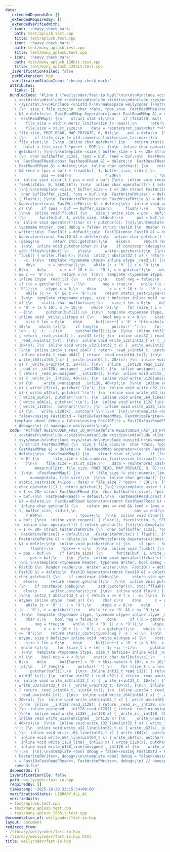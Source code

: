 ```yaml
---
data:
  _extendedDependsOn: []
  _extendedRequiredBy: []
  _extendedVerifiedWith:
  - icon: ':heavy_check_mark:'
    path: test/aplusb.test.cpp
    title: test/aplusb.test.cpp
  - icon: ':heavy_check_mark:'
    path: test/many_aplusb.test.cpp
    title: test/many_aplusb.test.cpp
  - icon: ':heavy_check_mark:'
    path: test/many_aplusb_128bit.test.cpp
    title: test/many_aplusb_128bit.test.cpp
  _isVerificationFailed: false
  _pathExtension: hpp
  _verificationStatusIcon: ':heavy_check_mark:'
  attributes:
    links: []
  bundledCode: "#line 1 \"weilycoder/fast-io.hpp\"\n\n\n\n#include <cstddef>\n#include\
    \ <cstdint>\n#include <cstdio>\n#include <limits>\n#include <sys/mman.h>\n#include\
    \ <sys/stat.h>\n#include <unistd.h>\n\nnamespace weilycoder {\nstruct FastReadMMap\
    \ {\n  size_t file_size;\n  char *data, *pos;\n\n  FastReadMMap(const FastReadMMap\
    \ &) = delete;\n  FastReadMMap &operator=(const FastReadMMap &) = delete;\n\n\
    \  FastReadMMap() {\n    struct stat st;\n\n    if (fstat(0, &st) != 0) {\n  \
    \    file_size = std::numeric_limits<size_t>::max();\n      return;\n    }\n\n\
    \    file_size = st.st_size;\n    data = reinterpret_cast<char *>(\n        mmap(nullptr,\
    \ file_size, PROT_READ, MAP_PRIVATE, 0, 0));\n    pos = data;\n  }\n\n  ~FastReadMMap()\
    \ {\n    if (file_size != std::numeric_limits<size_t>::max())\n      munmap(data,\
    \ file_size);\n  }\n\n  inline char getchar() {\n    return static_cast<size_t>(pos\
    \ - data) < file_size ? *pos++ : EOF;\n  }\n\n  inline char operator()() { return\
    \ getchar(); }\n};\n\ntemplate <size_t buffer_size = 1 << 20> struct FastReadFRead\
    \ {\n  char buf[buffer_size], *pos = buf, *end = buf;\n\n  FastReadFRead() = default;\n\
    \n  FastReadFRead(const FastReadFRead &) = delete;\n  FastReadFRead &operator=(const\
    \ FastReadFRead &) = delete;\n\n  inline char getchar() {\n    return pos == end\
    \ && (end = (pos = buf) + fread(buf, 1, buffer_size, stdin),\n               \
    \           pos == end)\n               ? EOF\n               : *pos++;\n  }\n\
    \n  inline void clear() { pos = end = buf; }\n\n  inline void reopen() { clear(),\
    \ fseek(stdin, 0, SEEK_SET); }\n\n  inline char operator()() { return getchar();\
    \ }\n};\n\ntemplate <size_t buffer_size = 1 << 20> struct FastWriteFWrite {\n\
    \  char buf[buffer_size], *pos = buf;\n\n  FastWriteFWrite() = default;\n  ~FastWriteFWrite()\
    \ { flush(); }\n\n  FastWriteFWrite(const FastWriteFWrite &) = delete;\n  FastWriteFWrite\
    \ &operator=(const FastWriteFWrite &) = delete;\n\n  inline void putchar(char\
    \ c) {\n    if (pos - buf == buffer_size)\n      flush();\n    *pos++ = c;\n \
    \ }\n\n  inline void flush() {\n    size_t write_size = pos - buf;\n    if (write_size)\
    \ {\n      fwrite(buf, 1, write_size, stdout);\n      pos = buf;\n    }\n  }\n\
    \n  inline void operator()(char c) { putchar(c); }\n};\n\ntemplate <typename Reader,\
    \ typename Writer, bool debug = false> struct FastIO {\n  Reader reader;\n  Writer\
    \ writer;\n\n  FastIO() = default;\n\n  FastIO(const FastIO &) = delete;\n  FastIO\
    \ &operator=(const FastIO &) = delete;\n\n  inline char getchar() {\n    if constexpr\
    \ (debug)\n      return std::getchar();\n    else\n      return reader.getchar();\n\
    \  }\n\n  inline void putchar(char c) {\n    if constexpr (debug)\n      std::putchar(c),\
    \ std::fflush(stdout);\n    else\n      writer.putchar(c);\n  }\n\n  inline void\
    \ flush() { writer.flush(); }\n\n  int32_t abs(int32_t x) { return x >= 0 ? x\
    \ : -x; }\n\n  template <typename utype> inline utype _read_u() {\n    char c;\n\
    \    do\n      c = getchar();\n    while (c < '0' || c > '9');\n    utype x =\
    \ 0;\n    do\n      x = x * 10 + (c - '0'), c = getchar();\n    while (c >= '0'\
    \ && c <= '9');\n    return x;\n  }\n\n  template <typename itype, typename utype>\
    \ inline itype _read_i() {\n    char c;\n    bool neg = false;\n    do\n     \
    \ if ((c = getchar()) == '-')\n        neg = true;\n    while ((c < '0' || c >\
    \ '9'));\n    utype x = 0;\n    do\n      x = x * 10 + (c - '0'), c = getchar();\n\
    \    while (c >= '0' && c <= '9');\n    return static_cast<itype>(neg ? -x : x);\n\
    \  }\n\n  template <typename utype, size_t bufsize> inline void _write_u(utype\
    \ x) {\n    static char buf[bufsize];\n    size_t len = 0;\n    do\n      buf[len++]\
    \ = '0' + (x % 10), x /= 10;\n    while (x);\n    for (size_t i = len - 1; ~i;\
    \ --i)\n      putchar(buf[i]);\n  }\n\n  template <typename itype, size_t bufsize>\
    \ inline void _write_i(itype x) {\n    bool neg = x < 0;\n    static char buf[bufsize];\n\
    \    size_t len = 0;\n    do\n      buf[len++] = '0' + this->abs(x % 10), x /=\
    \ 10;\n    while (x);\n    if (neg)\n      putchar('-');\n    for (size_t i =\
    \ len - 1; ~i; --i)\n      putchar(buf[i]);\n  }\n\n  inline int32_t read_i32()\
    \ { return _read_i<int32_t, uint32_t>(); }\n  inline uint32_t read_u32() { return\
    \ _read_u<uint32_t>(); }\n\n  inline void write_i32(int32_t x) { _write_i<int32_t,\
    \ 10>(x); }\n  inline void write_u32(uint32_t x) { _write_u<uint32_t, 10>(x);\
    \ }\n\n  inline int64_t read_i64() { return _read_i<int64_t, uint64_t>(); }\n\
    \  inline uint64_t read_u64() { return _read_u<uint64_t>(); }\n\n  inline void\
    \ write_i64(int64_t x) { _write_i<int64_t, 20>(x); }\n  inline void write_u64(uint64_t\
    \ x) { _write_u<uint64_t, 20>(x); }\n\n  inline __int128 read_i128() { return\
    \ _read_i<__int128, unsigned __int128>(); }\n  inline unsigned __int128 read_u128()\
    \ { return _read_u<unsigned __int128>(); }\n\n  inline void write_i128(__int128\
    \ x) { _write_i<__int128, 40>(x); }\n  inline void write_u128(unsigned __int128\
    \ x) {\n    _write_u<unsigned __int128, 40>(x);\n  }\n\n  inline void write_i32_line(int32_t\
    \ x) { write_i32(x), putchar('\\n'); }\n  inline void write_u32_line(uint32_t\
    \ x) { write_u32(x), putchar('\\n'); }\n  inline void write_i64_line(int64_t x)\
    \ { write_i64(x), putchar('\\n'); }\n  inline void write_u64_line(uint64_t x)\
    \ { write_u64(x), putchar('\\n'); }\n  inline void write_i128_line(__int128 x)\
    \ { write_i128(x), putchar('\\n'); }\n  inline void write_u128_line(unsigned __int128\
    \ x) {\n    write_u128(x), putchar('\\n');\n  }\n};\n\ntemplate <bool debug =\
    \ false>\nusing FastIOStd = FastIO<FastReadMMap, FastWriteFWrite<>, debug>;\n\n\
    template <bool debug = false>\nusing FastIOFile = FastIO<FastReadFRead<>, FastWriteFWrite<>,\
    \ debug>;\n} // namespace weilycoder\n\n\n"
  code: "#ifndef WEILYCODER_FAST_IO_HPP\n#define WEILYCODER_FAST_IO_HPP\n\n#include\
    \ <cstddef>\n#include <cstdint>\n#include <cstdio>\n#include <limits>\n#include\
    \ <sys/mman.h>\n#include <sys/stat.h>\n#include <unistd.h>\n\nnamespace weilycoder\
    \ {\nstruct FastReadMMap {\n  size_t file_size;\n  char *data, *pos;\n\n  FastReadMMap(const\
    \ FastReadMMap &) = delete;\n  FastReadMMap &operator=(const FastReadMMap &) =\
    \ delete;\n\n  FastReadMMap() {\n    struct stat st;\n\n    if (fstat(0, &st)\
    \ != 0) {\n      file_size = std::numeric_limits<size_t>::max();\n      return;\n\
    \    }\n\n    file_size = st.st_size;\n    data = reinterpret_cast<char *>(\n\
    \        mmap(nullptr, file_size, PROT_READ, MAP_PRIVATE, 0, 0));\n    pos = data;\n\
    \  }\n\n  ~FastReadMMap() {\n    if (file_size != std::numeric_limits<size_t>::max())\n\
    \      munmap(data, file_size);\n  }\n\n  inline char getchar() {\n    return\
    \ static_cast<size_t>(pos - data) < file_size ? *pos++ : EOF;\n  }\n\n  inline\
    \ char operator()() { return getchar(); }\n};\n\ntemplate <size_t buffer_size\
    \ = 1 << 20> struct FastReadFRead {\n  char buf[buffer_size], *pos = buf, *end\
    \ = buf;\n\n  FastReadFRead() = default;\n\n  FastReadFRead(const FastReadFRead\
    \ &) = delete;\n  FastReadFRead &operator=(const FastReadFRead &) = delete;\n\n\
    \  inline char getchar() {\n    return pos == end && (end = (pos = buf) + fread(buf,\
    \ 1, buffer_size, stdin),\n                          pos == end)\n           \
    \    ? EOF\n               : *pos++;\n  }\n\n  inline void clear() { pos = end\
    \ = buf; }\n\n  inline void reopen() { clear(), fseek(stdin, 0, SEEK_SET); }\n\
    \n  inline char operator()() { return getchar(); }\n};\n\ntemplate <size_t buffer_size\
    \ = 1 << 20> struct FastWriteFWrite {\n  char buf[buffer_size], *pos = buf;\n\n\
    \  FastWriteFWrite() = default;\n  ~FastWriteFWrite() { flush(); }\n\n  FastWriteFWrite(const\
    \ FastWriteFWrite &) = delete;\n  FastWriteFWrite &operator=(const FastWriteFWrite\
    \ &) = delete;\n\n  inline void putchar(char c) {\n    if (pos - buf == buffer_size)\n\
    \      flush();\n    *pos++ = c;\n  }\n\n  inline void flush() {\n    size_t write_size\
    \ = pos - buf;\n    if (write_size) {\n      fwrite(buf, 1, write_size, stdout);\n\
    \      pos = buf;\n    }\n  }\n\n  inline void operator()(char c) { putchar(c);\
    \ }\n};\n\ntemplate <typename Reader, typename Writer, bool debug = false> struct\
    \ FastIO {\n  Reader reader;\n  Writer writer;\n\n  FastIO() = default;\n\n  FastIO(const\
    \ FastIO &) = delete;\n  FastIO &operator=(const FastIO &) = delete;\n\n  inline\
    \ char getchar() {\n    if constexpr (debug)\n      return std::getchar();\n \
    \   else\n      return reader.getchar();\n  }\n\n  inline void putchar(char c)\
    \ {\n    if constexpr (debug)\n      std::putchar(c), std::fflush(stdout);\n \
    \   else\n      writer.putchar(c);\n  }\n\n  inline void flush() { writer.flush();\
    \ }\n\n  int32_t abs(int32_t x) { return x >= 0 ? x : -x; }\n\n  template <typename\
    \ utype> inline utype _read_u() {\n    char c;\n    do\n      c = getchar();\n\
    \    while (c < '0' || c > '9');\n    utype x = 0;\n    do\n      x = x * 10 +\
    \ (c - '0'), c = getchar();\n    while (c >= '0' && c <= '9');\n    return x;\n\
    \  }\n\n  template <typename itype, typename utype> inline itype _read_i() {\n\
    \    char c;\n    bool neg = false;\n    do\n      if ((c = getchar()) == '-')\n\
    \        neg = true;\n    while ((c < '0' || c > '9'));\n    utype x = 0;\n  \
    \  do\n      x = x * 10 + (c - '0'), c = getchar();\n    while (c >= '0' && c\
    \ <= '9');\n    return static_cast<itype>(neg ? -x : x);\n  }\n\n  template <typename\
    \ utype, size_t bufsize> inline void _write_u(utype x) {\n    static char buf[bufsize];\n\
    \    size_t len = 0;\n    do\n      buf[len++] = '0' + (x % 10), x /= 10;\n  \
    \  while (x);\n    for (size_t i = len - 1; ~i; --i)\n      putchar(buf[i]);\n\
    \  }\n\n  template <typename itype, size_t bufsize> inline void _write_i(itype\
    \ x) {\n    bool neg = x < 0;\n    static char buf[bufsize];\n    size_t len =\
    \ 0;\n    do\n      buf[len++] = '0' + this->abs(x % 10), x /= 10;\n    while\
    \ (x);\n    if (neg)\n      putchar('-');\n    for (size_t i = len - 1; ~i; --i)\n\
    \      putchar(buf[i]);\n  }\n\n  inline int32_t read_i32() { return _read_i<int32_t,\
    \ uint32_t>(); }\n  inline uint32_t read_u32() { return _read_u<uint32_t>(); }\n\
    \n  inline void write_i32(int32_t x) { _write_i<int32_t, 10>(x); }\n  inline void\
    \ write_u32(uint32_t x) { _write_u<uint32_t, 10>(x); }\n\n  inline int64_t read_i64()\
    \ { return _read_i<int64_t, uint64_t>(); }\n  inline uint64_t read_u64() { return\
    \ _read_u<uint64_t>(); }\n\n  inline void write_i64(int64_t x) { _write_i<int64_t,\
    \ 20>(x); }\n  inline void write_u64(uint64_t x) { _write_u<uint64_t, 20>(x);\
    \ }\n\n  inline __int128 read_i128() { return _read_i<__int128, unsigned __int128>();\
    \ }\n  inline unsigned __int128 read_u128() { return _read_u<unsigned __int128>();\
    \ }\n\n  inline void write_i128(__int128 x) { _write_i<__int128, 40>(x); }\n \
    \ inline void write_u128(unsigned __int128 x) {\n    _write_u<unsigned __int128,\
    \ 40>(x);\n  }\n\n  inline void write_i32_line(int32_t x) { write_i32(x), putchar('\\\
    n'); }\n  inline void write_u32_line(uint32_t x) { write_u32(x), putchar('\\n');\
    \ }\n  inline void write_i64_line(int64_t x) { write_i64(x), putchar('\\n'); }\n\
    \  inline void write_u64_line(uint64_t x) { write_u64(x), putchar('\\n'); }\n\
    \  inline void write_i128_line(__int128 x) { write_i128(x), putchar('\\n'); }\n\
    \  inline void write_u128_line(unsigned __int128 x) {\n    write_u128(x), putchar('\\\
    n');\n  }\n};\n\ntemplate <bool debug = false>\nusing FastIOStd = FastIO<FastReadMMap,\
    \ FastWriteFWrite<>, debug>;\n\ntemplate <bool debug = false>\nusing FastIOFile\
    \ = FastIO<FastReadFRead<>, FastWriteFWrite<>, debug>;\n} // namespace weilycoder\n\
    \n#endif\n"
  dependsOn: []
  isVerificationFile: false
  path: weilycoder/fast-io.hpp
  requiredBy: []
  timestamp: '2025-10-29 23:15:34+08:00'
  verificationStatus: LIBRARY_ALL_AC
  verifiedWith:
  - test/aplusb.test.cpp
  - test/many_aplusb.test.cpp
  - test/many_aplusb_128bit.test.cpp
documentation_of: weilycoder/fast-io.hpp
layout: document
redirect_from:
- /library/weilycoder/fast-io.hpp
- /library/weilycoder/fast-io.hpp.html
title: weilycoder/fast-io.hpp
---
```

